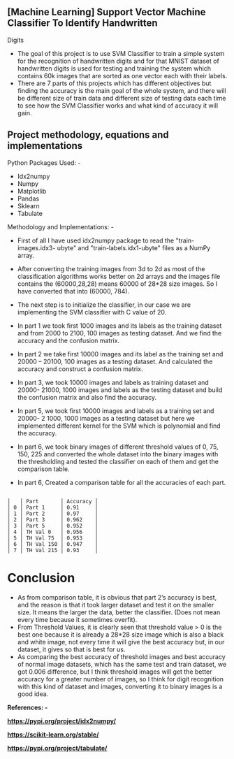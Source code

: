 ## [Machine Learning] Support Vector Machine Classifier To Identify Handwritten
Digits

- The goal of this project is to use SVM Classifier to train a simple system for
    the recognition of handwritten digits and for that MNIST dataset of
    handwritten digits is used for testing and training the system which
    contains 60k images that are sorted as one vector each with their labels.
- There are 7 parts of this projects which has different objectives but finding
    the accuracy is the main goal of the whole system, and there will be
    different size of train data and different size of testing data each time to
    see how the SVM Classifier works and what kind of accuracy it will gain.

## Project methodology, equations and implementations

Python Packages Used: -

- Idx2numpy
- Numpy
- Matplotlib
- Pandas
- Sklearn
- Tabulate

Methodology and Implementations: -

- First of all I have used idx2numpy package to read the "train-images.idx3-
    ubyte" and "train-labels.idx1-ubyte" files as a NumPy array.
- After converting the training images from 3d to 2d as most of the
    classification algorithms works better on 2d arrays and the images file
    contains the (60000,28,28) means 60000 of 28*28 size images. So I have
    converted that into (60000, 784).
- The next step is to initialize the classifier, in our case we are implementing
    the SVM classifier with C value of 20.


- In part 1 we took first 1000 images and its labels as the training dataset and
    from 2000 to 2100, 100 images as testing dataset. And we find the accuracy
    and the confusion matrix.


- In part 2 we take first 10000 images and its label as the training set and
    20000 – 20100, 100 images as a testing dataset. And calculated the
    accuracy and construct a confusion matrix.

- In part 3, we took 10000 images and labels as training dataset and 20000-
    21000, 1000 images and labels as the testing dataset and build the
    confusion matrix and also find the accuracy.

- In part 5, we took first 10000 images and labels as a training set and 20000-
    2 1000, 1000 images as a testing dataset but here we implemented different
    kernel for the SVM which is polynomial and find the accuracy.


- In part 6, we took binary images of different threshold values of 0, 75, 150,
    225 and converted the whole dataset into the binary images with the
    thresholding and tested the classifier on each of them and get the
    comparison table.


- In part 6, Created a comparison table for all the accuracies of each part.

```

│   │ Part       │ Accuracy │
│ 0 │ Part 1     │ 0.91     │
│ 1 │ Part 2     │ 0.97     │
│ 2 │ Part 3     │ 0.962    │
│ 3 │ Part 5     │ 0.952    │
│ 4 │ TH Val 0   │ 0.956    │
│ 5 │ TH Val 75  │ 0.953    │
│ 6 │ TH Val 150 │ 0.947    │
│ 7 │ TH Val 215 │ 0.93     │

```

# Conclusion

- As from comparison table, it is obvious that part 2’s accuracy is best, and
    the reason is that it took larger dataset and test it on the smaller size. It
    means the larger the data, better the classifier. (Does not mean every time
    because it sometimes overfit).
- From Threshold Values, it is clearly seen that threshold value > 0 is the best
    one because it is already a 28*28 size image which is also a black and white
    image, not every time it will give the best accuracy but, in our dataset, it
    gives so that is best for us.
- As comparing the best accuracy of threshold images and best accuracy of
    normal image datasets, which has the same test and train dataset, we got
    0.006 difference, but I think threshold images will get the better accuracy
    for a greater number of images, so I think for digit recognition with this kind
    of dataset and images, converting it to binary images is a good idea.


**References: -**

**https://pypi.org/project/idx2numpy/**

**https://scikit-learn.org/stable/**

**https://pypi.org/project/tabulate/**


